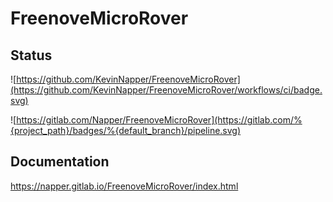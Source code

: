 # FreenoveMicroRover

## Status
![https://github.com/KevinNapper/FreenoveMicroRover](https://github.com/KevinNapper/FreenoveMicroRover/workflows/ci/badge.svg)

![https://gitlab.com/Napper/FreenoveMicroRover](https://gitlab.com/%{project_path}/badges/%{default_branch}/pipeline.svg)

## Documentation
https://napper.gitlab.io/FreenoveMicroRover/index.html
